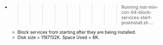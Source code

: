 * >>>>>>>>> Running inst-min-con-04-block-services-start-postinstall.sh ...
  * Block services from starting after they are being installed.
  * Disk size = 1197132K. Space Used = 8K.
